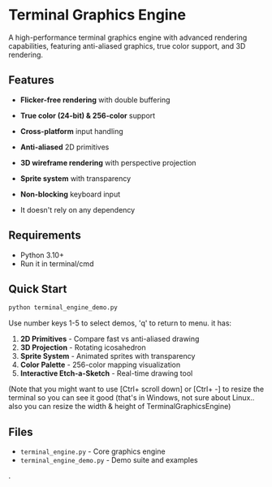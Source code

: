# Terminal Graphics Engine

A high-performance terminal graphics engine with advanced rendering capabilities, featuring anti-aliased graphics, true color support, and 3D rendering.


## Features

- **Flicker-free rendering** with double buffering
- **True color (24-bit) & 256-color** support
- **Cross-platform** input handling
- **Anti-aliased** 2D primitives
- **3D wireframe rendering** with perspective projection
- **Sprite system** with transparency
- **Non-blocking** keyboard input

- It doesn't rely on any dependency


## Requirements

- Python 3.10+
- Run it in terminal/cmd

## Quick Start

```bash
python terminal_engine_demo.py
```

Use number keys 1-5 to select demos, 'q' to return to menu.
it has:
1. **2D Primitives** - Compare fast vs anti-aliased drawing
2. **3D Projection** - Rotating icosahedron
3. **Sprite System** - Animated sprites with transparency
4. **Color Palette** - 256-color mapping visualization
5. **Interactive Etch-a-Sketch** - Real-time drawing tool

(Note that you might want to use [Ctrl+ scroll down] or [Ctrl+ -] to resize the terminal so you can see it good (that's in Windows, not sure about Linux.. also you can resize the width & height of TerminalGraphicsEngine)

## Files

- `terminal_engine.py` - Core graphics engine
- `terminal_engine_demo.py` - Demo suite and examples


.
